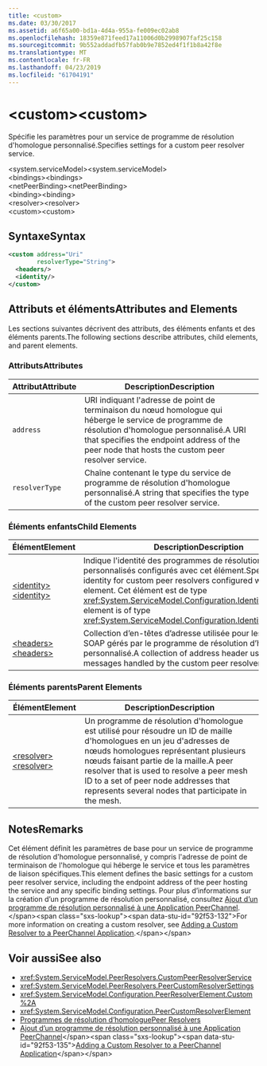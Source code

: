 ```yaml
---
title: <custom>
ms.date: 03/30/2017
ms.assetid: a6f65a00-bd1a-4d4a-955a-fe009ec02ab8
ms.openlocfilehash: 18359e871feed17a11006d0b2998907faf25c158
ms.sourcegitcommit: 9b552addadfb57fab0b9e7852ed4f1f1b8a42f8e
ms.translationtype: MT
ms.contentlocale: fr-FR
ms.lasthandoff: 04/23/2019
ms.locfileid: "61704191"
---
```

# <a name="custom"></a><span data-ttu-id="92f53-101">\<custom></span><span class="sxs-lookup"><span data-stu-id="92f53-101">\<custom></span></span>
<span data-ttu-id="92f53-102">Spécifie les paramètres pour un service de programme de résolution d'homologue personnalisé.</span><span class="sxs-lookup"><span data-stu-id="92f53-102">Specifies settings for a custom peer resolver service.</span></span>  
  
<span data-ttu-id="92f53-103">\<system.serviceModel></span><span class="sxs-lookup"><span data-stu-id="92f53-103">\<system.serviceModel></span></span>  
<span data-ttu-id="92f53-104">\<bindings></span><span class="sxs-lookup"><span data-stu-id="92f53-104">\<bindings></span></span>  
<span data-ttu-id="92f53-105">\<netPeerBinding></span><span class="sxs-lookup"><span data-stu-id="92f53-105">\<netPeerBinding></span></span>  
<span data-ttu-id="92f53-106">\<binding></span><span class="sxs-lookup"><span data-stu-id="92f53-106">\<binding></span></span>  
<span data-ttu-id="92f53-107">\<resolver></span><span class="sxs-lookup"><span data-stu-id="92f53-107">\<resolver></span></span>  
<span data-ttu-id="92f53-108">\<custom></span><span class="sxs-lookup"><span data-stu-id="92f53-108">\<custom></span></span>  
  
## <a name="syntax"></a><span data-ttu-id="92f53-109">Syntaxe</span><span class="sxs-lookup"><span data-stu-id="92f53-109">Syntax</span></span>  
  
```xml  
<custom address="Uri"
        resolverType="String">
  <headers/>
  <identity/>
</custom>
```  
  
## <a name="attributes-and-elements"></a><span data-ttu-id="92f53-110">Attributs et éléments</span><span class="sxs-lookup"><span data-stu-id="92f53-110">Attributes and Elements</span></span>  
 <span data-ttu-id="92f53-111">Les sections suivantes décrivent des attributs, des éléments enfants et des éléments parents.</span><span class="sxs-lookup"><span data-stu-id="92f53-111">The following sections describe attributes, child elements, and parent elements.</span></span>  
  
### <a name="attributes"></a><span data-ttu-id="92f53-112">Attributs</span><span class="sxs-lookup"><span data-stu-id="92f53-112">Attributes</span></span>  
  
|<span data-ttu-id="92f53-113">Attribut</span><span class="sxs-lookup"><span data-stu-id="92f53-113">Attribute</span></span>|<span data-ttu-id="92f53-114">Description</span><span class="sxs-lookup"><span data-stu-id="92f53-114">Description</span></span>|  
|---------------|-----------------|  
|`address`|<span data-ttu-id="92f53-115">URI indiquant l'adresse de point de terminaison du nœud homologue qui héberge le service de programme de résolution d'homologue personnalisé.</span><span class="sxs-lookup"><span data-stu-id="92f53-115">A URI that specifies the endpoint address of the peer node that hosts the custom peer resolver service.</span></span>|  
|`resolverType`|<span data-ttu-id="92f53-116">Chaîne contenant le type du service de programme de résolution d'homologue personnalisé.</span><span class="sxs-lookup"><span data-stu-id="92f53-116">A string that specifies the type of the custom peer resolver service.</span></span>|  
  
### <a name="child-elements"></a><span data-ttu-id="92f53-117">Éléments enfants</span><span class="sxs-lookup"><span data-stu-id="92f53-117">Child Elements</span></span>  
  
|<span data-ttu-id="92f53-118">Élément</span><span class="sxs-lookup"><span data-stu-id="92f53-118">Element</span></span>|<span data-ttu-id="92f53-119">Description</span><span class="sxs-lookup"><span data-stu-id="92f53-119">Description</span></span>|  
|-------------|-----------------|  
|[<span data-ttu-id="92f53-120">\<identity></span><span class="sxs-lookup"><span data-stu-id="92f53-120">\<identity></span></span>](../../../../../docs/framework/configure-apps/file-schema/wcf/identity.md)|<span data-ttu-id="92f53-121">Indique l'identité des programmes de résolution d'homologue personnalisés configurés avec cet élément.</span><span class="sxs-lookup"><span data-stu-id="92f53-121">Specifies the identity for custom peer resolvers configured with this element.</span></span> <span data-ttu-id="92f53-122">Cet élément est de type <xref:System.ServiceModel.Configuration.IdentityElement>.</span><span class="sxs-lookup"><span data-stu-id="92f53-122">This element is of type <xref:System.ServiceModel.Configuration.IdentityElement>.</span></span>|  
|[<span data-ttu-id="92f53-123">\<headers></span><span class="sxs-lookup"><span data-stu-id="92f53-123">\<headers></span></span>](../../../../../docs/framework/configure-apps/file-schema/wcf/headers-element.md)|<span data-ttu-id="92f53-124">Collection d’en-têtes d’adresse utilisée pour les messages SOAP gérés par le programme de résolution d’homologue personnalisé.</span><span class="sxs-lookup"><span data-stu-id="92f53-124">A collection of address header used for SOAP messages handled by the custom peer resolver.</span></span>|  
  
### <a name="parent-elements"></a><span data-ttu-id="92f53-125">Éléments parents</span><span class="sxs-lookup"><span data-stu-id="92f53-125">Parent Elements</span></span>  
  
|<span data-ttu-id="92f53-126">Élément</span><span class="sxs-lookup"><span data-stu-id="92f53-126">Element</span></span>|<span data-ttu-id="92f53-127">Description</span><span class="sxs-lookup"><span data-stu-id="92f53-127">Description</span></span>|  
|-------------|-----------------|  
|[<span data-ttu-id="92f53-128">\<resolver></span><span class="sxs-lookup"><span data-stu-id="92f53-128">\<resolver></span></span>](../../../../../docs/framework/configure-apps/file-schema/wcf/resolver.md)|<span data-ttu-id="92f53-129">Un programme de résolution d'homologue est utilisé pour résoudre un ID de maille d'homologues en un jeu d'adresses de nœuds homologues représentant plusieurs nœuds faisant partie de la maille.</span><span class="sxs-lookup"><span data-stu-id="92f53-129">A peer resolver that is used to resolve a peer mesh ID to a set of peer node addresses that represents several nodes that participate in the mesh.</span></span>|  
  
## <a name="remarks"></a><span data-ttu-id="92f53-130">Notes</span><span class="sxs-lookup"><span data-stu-id="92f53-130">Remarks</span></span>  
 <span data-ttu-id="92f53-131">Cet élément définit les paramètres de base pour un service de programme de résolution d'homologue personnalisé, y compris l'adresse de point de terminaison de l'homologue qui héberge le service et tous les paramètres de liaison spécifiques.</span><span class="sxs-lookup"><span data-stu-id="92f53-131">This element defines the basic settings for a custom peer resolver service, including the endpoint address of the peer hosting the service and any specific binding settings.</span></span> <span data-ttu-id="92f53-132">Pour plus d’informations sur la création d’un programme de résolution personnalisé, consultez [Ajout d’un programme de résolution personnalisé à une Application PeerChannel](https://docs.microsoft.com/previous-versions/ms730105(v=vs.90)).</span><span class="sxs-lookup"><span data-stu-id="92f53-132">For more information on creating a custom resolver, see [Adding a Custom Resolver to a PeerChannel Application](https://docs.microsoft.com/previous-versions/ms730105(v=vs.90)).</span></span>  
  
## <a name="see-also"></a><span data-ttu-id="92f53-133">Voir aussi</span><span class="sxs-lookup"><span data-stu-id="92f53-133">See also</span></span>

- <xref:System.ServiceModel.PeerResolvers.CustomPeerResolverService>
- <xref:System.ServiceModel.PeerResolvers.PeerCustomResolverSettings>
- <xref:System.ServiceModel.Configuration.PeerResolverElement.Custom%2A>
- <xref:System.ServiceModel.Configuration.PeerCustomResolverElement>
- [<span data-ttu-id="92f53-134">Programmes de résolution d’homologue</span><span class="sxs-lookup"><span data-stu-id="92f53-134">Peer Resolvers</span></span>](../../../../../docs/framework/wcf/feature-details/peer-resolvers.md)
- <span data-ttu-id="92f53-135">[Ajout d’un programme de résolution personnalisé à une Application PeerChannel](https://docs.microsoft.com/previous-versions/ms730105(v=vs.90))</span><span class="sxs-lookup"><span data-stu-id="92f53-135">[Adding a Custom Resolver to a PeerChannel Application](https://docs.microsoft.com/previous-versions/ms730105(v=vs.90))</span></span>
